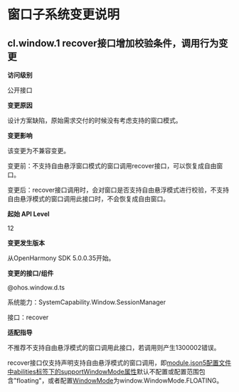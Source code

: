 # 窗口子系统变更说明

## cl.window.1 recover接口增加校验条件，调用行为变更

**访问级别**

公开接口

**变更原因**

设计方案缺陷，原始需求交付的时候没有考虑支持的窗口模式。

**变更影响**

该变更为不兼容变更。

变更前：不支持自由悬浮窗口模式的窗口调用recover接口，可以恢复成自由窗口。

变更后：recover接口调用时，会对窗口是否支持自由悬浮模式进行校验，不支持自由悬浮模式的窗口调用此接口时，不会恢复成自由窗口。

**起始 API Level**

12

**变更发生版本**

从OpenHarmony SDK 5.0.0.35开始。

**变更的接口/组件**

@ohos.window.d.ts

系统能力：SystemCapability.Window.SessionManager

接口：recover

**适配指导**

不推荐不支持自由悬浮模式的窗口调用此接口，若调用则产生1300002错误。

recover接口仅支持声明支持自由悬浮模式的窗口调用，即[module.json5配置文件中abilities标签下的supportWindowMode属性](../../../application-dev/quick-start/module-configuration-file.md#abilities标签)默认不配置或配置范围包含"floating"，或者配置[WindowMode](../../../application-dev/reference/apis-arkui/js-apis-window-sys.md#windowmode7)为window.WindowMode.FLOATING。